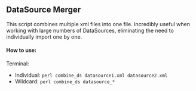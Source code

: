 ## DataSource Merger
This script combines multiple xml files into one file. Incredibly useful when working with large numbers of DataSources, eliminating the need to individually import one by one.

#### How to use:
Terminal: 
  - Individual: `perl combine_ds datasource1.xml datasource2.xml`
  - Wildcard: `perl combine_ds datasource_*`



